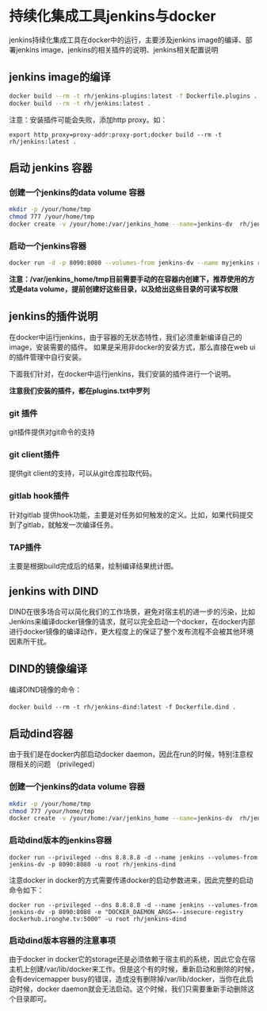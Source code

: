 # 持续化集成工具jenkins与docker

jenkins持续化集成工具在docker中的运行，主要涉及jenkins image的编译、部署jenkins image、jenkins的相关插件的说明、jenkins相关配置说明

## jenkins image的编译

```bash
docker build --rm -t rh/jenkins-plugins:latest -f Dockerfile.plugins .
docker build --rm -t rh/jenkins:latest .
```

注意：安装插件可能会失败，添加http proxy。如：

```text
export http_proxy=proxy-addr:proxy-port;docker build --rm -t rh/jenkins:latest .
```

## 启动 jenkins 容器

### 创建一个jenkins的data volume 容器

```bash
mkdir -p /your/home/tmp
chmod 777 /your/home/tmp
docker create -v /your/home:/var/jenkins_home --name=jenkins-dv  rh/jenkins
```

### 启动一个jenkins容器

```bash
docker run -d -p 8090:8080 --volumes-from jenkins-dv --name myjenkins rh/jenkins
```

**注意：/var/jenkins_home/tmp目前需要手动的在容器内创建下，推荐使用的方式是data volume，提前创建好这些目录，以及给出这些目录的可读写权限**

## jenkins的插件说明

在docker中运行jenkins，由于容器的无状态特性，我们必须重新编译自己的image，安装需要的插件。
如果是采用非docker的安装方式，那么直接在web ui的插件管理中自行安装。

下面我们针对，在docker中运行jenkins，我们安装的插件进行一个说明。

**注意我们安装的插件，都在plugins.txt中罗列**

### git 插件

git插件提供对git命令的支持

### git client插件

提供git client的支持，可以从git仓库拉取代码。

### gitlab hook插件

针对gitlab 提供hook功能，主要是对任务如何触发的定义。比如，如果代码提交到了gitlab，就触发一次编译任务。

### TAP插件

主要是根据build完成后的结果，绘制编译结果统计图。


## jenkins with DIND ##

DIND在很多场合可以简化我们的工作场景，避免对宿主机的进一步的污染，比如Jenkins来编译docker镜像的请求，就可以完全启动一个docker，在docker内部进行docker镜像的编译动作，更大程度上的保证了整个发布流程不会被其他环境因素所干扰。

## DIND的镜像编译 ##

编译DIND镜像的命令：

`docker build --rm -t rh/jenkins-dind:latest -f Dockerfile.dind .`　

## 启动dind容器 ##

由于我们是在docker内部启动docker daemon，因此在run的时候，特别注意权限相关的问题 （privileged）

### 创建一个jenkins的data volume 容器

```bash
mkdir -p /your/home/tmp
chmod 777 /your/home/tmp
docker create -v /your/home:/var/jenkins_home --name=jenkins-dv  rh/jenkins-dind
```

### 启动dind版本的jenkins容器


`docker run --privileged --dns 8.8.8.8 -d --name jenkins --volumes-from jenkins-dv -p 8090:8080 -u root rh/jenkins-dind` 

注意docker in docker的方式需要传递docker的启动参数进来，因此完整的启动命令如下：

`docker run --privileged --dns 8.8.8.8 -d --name jenkins --volumes-from jenkins-dv -p 8090:8080 -e "DOCKER_DAEMON_ARGS=--insecure-registry dockerhub.ironghe.tv:5000" -u root rh/jenkins-dind`


### 启动dind版本容器的注意事项

由于docker in docker它的storage还是必须依赖于宿主机的系统，因此它会在宿主机上创建/var/lib/docker来工作。但是这个有的时候，重新启动和删除的时候，会有devicemapper busy的错误，造成没有删除掉/var/lib/docker，当你在此启动时候，docker daemon就会无法启动。这个时候，我们只需要重新手动删除这个目录即可。